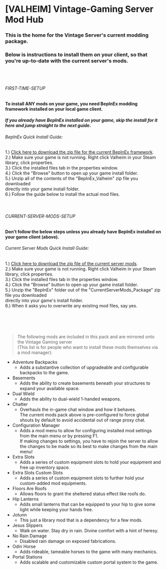 # [VALHEIM] Vintage-Gaming Server Mod Hub

### This is the home for the Vintage Server's current modding package.
### Below is instructions to install them on your client, so that you're up-to-date with the current server's mods.
<br>
<br>

###### FIRST-TIME-SETUP
#### To install ANY mods on your game, you need BepInEx modding framework installed on your local game client.
#### *If you already have BepInEx installed on your game, skip the install for it here and jump straight to the next guide.* <br>
###### BepInEx Quick Install Guide:


1.) [Click here to download the zip file for the current BepInEx framework](https://github.com/A-gent/VALHEIM-VintageServer-Mod-Hub/releases/download/FirstTimeInstall/BepInEx_Valheim.zip).<br>
2.) Make sure your game is not running. Right click Valheim in your Steam library, click properties.<br>
3.) Click the installed files tab in the properties window.<br>
4.) Click the "Browse" button to open up your game install folder.<br>
5.) Unzip all of the contents of the "BepInEx_Valheim" zip file you downloaded<br>directly into your game install folder.<br>
6.) Follow the guide below to install the actual mod files.
<br>
<br>
<br>

###### CURRENT-SERVER-MODS-SETUP
#### Don't follow the below steps unless you already have BepInEx installed on your game client (above). <br>
###### Current Server Mods Quick Install Guide:


1.) [Click here to download the zip file of the current server mods](https://github.com/A-gent/VALHEIM-VintageServer-Mod-Hub/releases/download/CurrentServerModsSetup/CurrentServerMods_Package.zip).<br>
2.) Make sure your game is not running. Right click Valheim in your Steam library, click properties.<br>
3.) Click the installed files tab in the properties window.<br>
4.) Click the "Browse" button to open up your game install folder.<br>
5.) Unzip the "BepInEx" folder out of the "CurrentServerMods_Package" zip file you downloaded<br>directly into your game's install folder.<br>
6.) When it asks you to overwrite any existing mod files, say yes.
<br>
<br>
<br>
<br>

###### 
> The following mods are included in this pack and are mirrored onto the Vintage Gaming server <br>(This list is for people who want to install these mods themselves via a mod manager): <br>

- Adventure Backpacks
  - Adds a substantive collection of upgradeable and configurable backpacks to the game.
- Basements
  - Adds the ability to create basements beneath your structures to expand your available space.
- Dual Wield
  - Adds the ability to dual-wield 1-handed weapons.
- Chatter
  - Overhauls the in-game chat window and how it behaves.<br>The current mods pack above is pre-configured to force global shouts by default to avoid accidental out of range proxy chat.
- Configuration Manager
  - Adds a mod menu to allow for configuring installed mod settings from the main menu or by pressing F1.<br>If making changes to settings, you have to rejoin the server to allow the changes to be made so its best to make changes from the main menu!
- Extra Slots
  - Adds a series of custom equipment slots to hold your equipment and free up inventory space.
- Extra Slots Custom Slots
  - Adds a series of custom equipment slots to further hold your custom-added mod equipments.
- Floors Are Roofs
  - Allows floors to grant the sheltered status effect like roofs do.
- Hip Lanterns
  - Adds small lanterns that can be equipped to your hip to give some light while keeping your hands free.
- Jotunn
  - This just a library mod that is a dependency for a few mods.
- Jesus Slippers
  - Walk on water. Stay dry in rain. Divine comfort with a hint of heresy.
- No Rain Damage
  - Disabled rain damage on exposed fabrications.
- Odin Horse
  - Adds rideable, tameable horses to the game with many mechanics.
- Portal Stations
  - Adds scalable and customizable custom portal system to the game.
